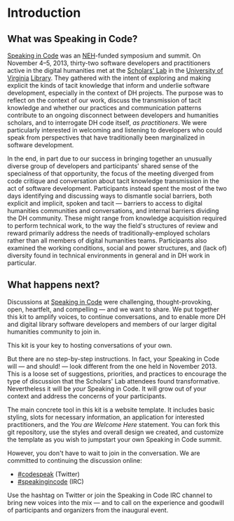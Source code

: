 
# Introduction

## What was Speaking in Code?

[Speaking in Code][codespeak] was an [NEH][neh]-funded symposium and summit. On
November 4–5, 2013, thirty-two software developers and practitioners active in
the digital humanities met at the [Scholars' Lab][slab] in the [University of
Virginia][uva] [Library][uva-lib]. They gathered with the intent of exploring
and making explicit the kinds of tacit knowledge that inform and underlie software
development, especially in the context of DH projects. The purpose was to
reflect on the context of our work, discuss the transmission of tacit knowledge and whether our practices and communication patterns contribute to an ongoing disconnect between developers and humanities scholars, and to interrogate DH code itself, *as practitioners*. We were particularly interested in welcoming and listening to developers who could speak from perspectives that have traditionally been marginalized in software development.

In the end, in part due to our success in bringing together an unusually diverse group of developers and participants' shared sense of the specialness of that opportunity, the focus of the meeting diverged from code critique and conversation about tacit knowledge transmission in the act of software development. Participants instead spent the most of the
two days identifying and discussing ways to dismantle social barriers, both explicit and implicit, spoken and tacit — barriers to access to digital humanities communities and conversations, and internal barriers dividing the DH community. These might range from  knowledge acquisition required to perform technical work, to the way the field's structures of review and reward primarily address the needs of traditionally-employed scholars rather than all members of digital humanities teams. Participants also examined the working conditions, social and power structures, and (lack of) diversity found in technical environments in general and in DH work in particular.


## What happens next?

Discussions at [Speaking in Code][codespeak] were challenging, thought-provoking, open, heartfelt, and compelling — and we want to share. We put together this kit to amplify voices, to continue conversations, and to enable more DH and digital library software developers and members of our larger digital humanities community to join in.

This kit is your key to hosting conversations of your own.

But there are no step-by-step instructions. In fact, your Speaking in Code will — and should! —
look different from the one held in November 2013. This is a loose set of
suggestions, priorities, and practices to encourage the type of discussion that
the Scholars' Lab attendees found transformative. Nevertheless it will be *your* Speaking in Code. It will grow out of your context and address the concerns of your participants.

The main concrete tool in this kit is a website template. It includes basic
styling, slots for necessary information, an application for interested
practitioners, and the *You are Welcome Here* statement. You can fork this git
repository, use the styles and overall design we created, and customize the template as you wish to jumpstart your own Speaking in Code summit.

However, you don't have to wait to join in the conversation. We are committed to continuing the discussion online:

* [#codespeak][twitter] (Twitter)
* [#speakingincode][irc] (IRC)

Use the hashtag on Twitter or join the Speaking in Code IRC channel to bring new voices into the mix — and to call on the experience and goodwill of participants and organizers from the inaugural event. 

[codespeak]: http://codespeak.scholarslab.org/
[neh]: http://www.neh.gov/divisions/odh
[slab]: http://www.scholarslab.org/
[uva]: http://www.virginia.edu/
[uva-lib]: http://www.library.virginia.edu/
[twitter]: https://twitter.com/search?q=%23codespeak
[irc]: http://webchat.freenode.net/?channels=%23codespeak&uio=d4
